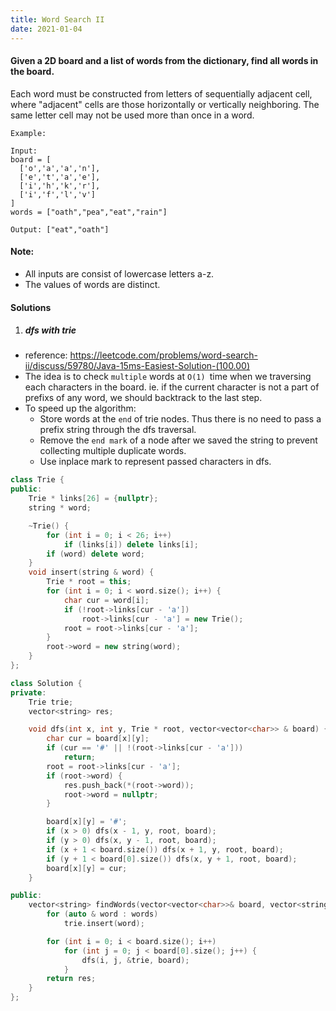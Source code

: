 ```yaml
---
title: Word Search II
date: 2021-01-04
---
```

#### Given a 2D board and a list of words from the dictionary, find all words in the board.

Each word must be constructed from letters of sequentially adjacent cell, where "adjacent" cells are those horizontally or vertically neighboring. The same letter cell may not be used more than once in a word.

 

```
Example:

Input: 
board = [
  ['o','a','a','n'],
  ['e','t','a','e'],
  ['i','h','k','r'],
  ['i','f','l','v']
]
words = ["oath","pea","eat","rain"]

Output: ["eat","oath"]
```
 

#### Note:

-    All inputs are consist of lowercase letters a-z.
-    The values of words are distinct.


#### Solutions

1. ##### dfs with trie

- reference: https://leetcode.com/problems/word-search-ii/discuss/59780/Java-15ms-Easiest-Solution-(100.00)
- The idea is to check `multiple` words at `O(1) `time when we traversing each characters in the board. ie. if the current character is not a part of prefixs of any word, we should backtrack to the last step. 
- To speed up the algorithm:
    - Store words at the `end` of trie nodes. Thus there is no need to pass a prefix string through the dfs traversal.
    - Remove the `end mark` of a node after we saved the string to prevent collecting multiple duplicate words.
    - Use inplace mark to represent passed characters in dfs.

```cpp
class Trie {
public:
    Trie * links[26] = {nullptr};
    string * word;

    ~Trie() {
        for (int i = 0; i < 26; i++)
            if (links[i]) delete links[i];
        if (word) delete word;
    }
    void insert(string & word) {
        Trie * root = this;
        for (int i = 0; i < word.size(); i++) {
            char cur = word[i];
            if (!root->links[cur - 'a'])
                root->links[cur - 'a'] = new Trie();
            root = root->links[cur - 'a'];
        }
        root->word = new string(word);
    }
};

class Solution {
private:
    Trie trie;
    vector<string> res;

    void dfs(int x, int y, Trie * root, vector<vector<char>> & board) {
        char cur = board[x][y];
        if (cur == '#' || !(root->links[cur - 'a']))
            return;
        root = root->links[cur - 'a'];
        if (root->word) {
            res.push_back(*(root->word));
            root->word = nullptr;
        }

        board[x][y] = '#';
        if (x > 0) dfs(x - 1, y, root, board);
        if (y > 0) dfs(x, y - 1, root, board);
        if (x + 1 < board.size()) dfs(x + 1, y, root, board);
        if (y + 1 < board[0].size()) dfs(x, y + 1, root, board);
        board[x][y] = cur;
    }

public:
    vector<string> findWords(vector<vector<char>>& board, vector<string>& words) {
        for (auto & word : words)
            trie.insert(word);

        for (int i = 0; i < board.size(); i++)
            for (int j = 0; j < board[0].size(); j++) {
                dfs(i, j, &trie, board);
            }
        return res;
    }
};
```